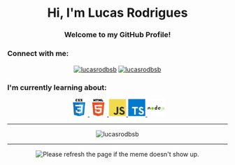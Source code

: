 <h1 align="center">Hi, I'm Lucas Rodrigues</h1>
<h3 align="center">Welcome to my GitHub Profile!</h3>

<h3 align="left">Connect with me:</h3>
<p align="center">
  <a href="https://linkedin.com/in/lucas-rocha-515358223" target="blank"><img align="center" src="https://raw.githubusercontent.com/rahuldkjain/github-profile-readme-generator/master/src/images/icons/Social/linked-in-alt.svg" alt="lucasrodbsb" height="30" width="40" /></a>
  <a href="https://github.com/lucasrodbsb" target="blank"><img align="center" src="https://raw.githubusercontent.com/rahuldkjain/github-profile-readme-generator/master/src/images/icons/Social/github.svg" alt="lucasrodbsb" height="30" width="40" /></a>
</p>


<h3 align="left">I'm currently learning about:</h3>
<p align="center">
  <a href="https://www.w3schools.com/css/" target="_blank" rel="noreferrer"> <img src="https://raw.githubusercontent.com/devicons/devicon/master/icons/css3/css3-original-wordmark.svg" alt="css3" width="40" height="40"/> </a> 
  <a href="https://www.w3.org/html/" target="_blank" rel="noreferrer"> <img src="https://raw.githubusercontent.com/devicons/devicon/master/icons/html5/html5-original-wordmark.svg" alt="html5" width="40" height="40"/> </a>
  <a href="https://developer.mozilla.org/en-US/docs/Web/JavaScript" target="_blank" rel="noreferrer"> <img src="https://raw.githubusercontent.com/devicons/devicon/master/icons/javascript/javascript-original.svg" alt="javascript" width="40" height="40"/> </a>
  <a href="https://www.typescriptlang.org/" target="_blank" rel="noreferrer"> <img src="https://raw.githubusercontent.com/devicons/devicon/master/icons/typescript/typescript-original.svg" alt="typescript" width="40" height="40"/> </a> 
  <a href="https://nodejs.org" target="_blank" rel="noreferrer"> <img src="https://raw.githubusercontent.com/devicons/devicon/master/icons/nodejs/nodejs-original-wordmark.svg" alt="nodejs" width="40" height="40"/> </a> 
</p>

<hr>

<p align="center"><img src="https://github-readme-stats.vercel.app/api/top-langs?username=lucasrodbsb&show_icons=true&theme=dark&hide_border=true&locale=en&layout=compact" alt="lucasrodbsb" /></p>

<hr>

<p align="center"><img src='https://random-memer.herokuapp.com/' title="Meme" alt="Please refresh the page if the meme doesn't show up."></p>
